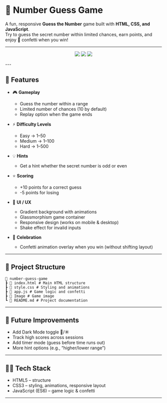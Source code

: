# 🎯 Number Guess Game

A fun, responsive **Guess the Number** game built with **HTML, CSS, and JavaScript**.  
Try to guess the secret number within limited chances, earn points, and enjoy 🎊 confetti when you win!

---
<p align="center">
  <a href="https://number-guess-game-psi-one.vercel.app/" target="_blank"><img src="https://img.shields.io/badge/🔴 Live-Demo-green?style=for-the-badge" /></a>
  <a href="https://github.com/Satyam6201/Number-Guess-Game" target="_blank"><img src="https://img.shields.io/badge/💻 Source-Code-blue?style=for-the-badge" /></a>
  <a href="https://www.linkedin.com/in/satyam-kumar-mishra-9bb980291/" target="_blank"><img src="https://img.shields.io/badge/📇 Connect-LinkedIn-0A66C2?style=for-the-badge&logo=linkedin" /></a>
</p>
---

## 🚀 Features

- 🎮 **Gameplay**
  - Guess the number within a range
  - Limited number of chances (10 by default)
  - Replay option when the game ends  

- ⚡ **Difficulty Levels**
  - Easy → 1–50  
  - Medium → 1–100  
  - Hard → 1–500  

- 💡 **Hints**
  - Get a hint whether the secret number is odd or even  

- ⭐ **Scoring**
  - +10 points for a correct guess  
  - -5 points for losing  

- 🎨 **UI / UX**
  - Gradient background with animations  
  - Glassmorphism game container  
  - Responsive design (works on mobile & desktop)  
  - Shake effect for invalid inputs  

- 🎊 **Celebration**
  - Confetti animation overlay when you win (without shifting layout)  

---

## 📂 Project Structure
```
📁 number-guess-game
┣ 📄 index.html # Main HTML structure
┣ 📄 style.css # Styling and animations
┣ 📄 app.js # Game logic and confetti
┣ 📄 Image # Game image
┗ 📄 README.md # Project documentation
```

---
## 📝 Future Improvements

- Add Dark Mode toggle 🌙/☀️
- Track high scores across sessions
- Add timer mode (guess before time runs out)
- More hint options (e.g., “higher/lower range”)
  
---
## 👨‍💻 Tech Stack

- HTML5 – structure
- CSS3 – styling, animations, responsive layout
- JavaScript (ES6) – game logic & confetti
---
